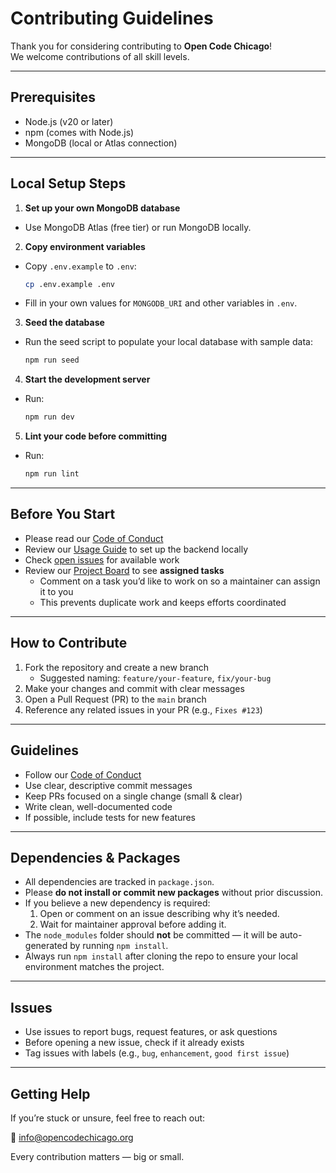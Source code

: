 # Contributing Guidelines

Thank you for considering contributing to **Open Code Chicago**!  
We welcome contributions of all skill levels.  

---

## Prerequisites
- Node.js (v20 or later)
- npm (comes with Node.js)
- MongoDB (local or Atlas connection)

---

## Local Setup Steps

1. **Set up your own MongoDB database**
  - Use MongoDB Atlas (free tier) or run MongoDB locally.
2. **Copy environment variables**
  - Copy `.env.example` to `.env`:
    ```bash
    cp .env.example .env
    ```
  - Fill in your own values for `MONGODB_URI` and other variables in `.env`.
3. **Seed the database**
  - Run the seed script to populate your local database with sample data:
    ```bash
    npm run seed
    ```
4. **Start the development server**
  - Run:
    ```bash
    npm run dev
    ```
5. **Lint your code before committing**
  - Run:
    ```bash
    npm run lint
    ```

---

## Before You Start
- Please read our [Code of Conduct](./CODE_OF_CONDUCT.md)  
- Review our [Usage Guide](./docs/usage.md) to set up the backend locally  
- Check [open issues](https://github.com/OpenCodeChicago/hacktoberfest-2025-backend/issues) for available work  
- Review our [Project Board](https://github.com/orgs/OpenCodeChicago/projects/2) to see **assigned tasks**  
  - Comment on a task you’d like to work on so a maintainer can assign it to you  
  - This prevents duplicate work and keeps efforts coordinated  

---

## How to Contribute
1. Fork the repository and create a new branch  
   - Suggested naming: `feature/your-feature`, `fix/your-bug`  
2. Make your changes and commit with clear messages  
3. Open a Pull Request (PR) to the `main` branch  
4. Reference any related issues in your PR (e.g., `Fixes #123`)  

---

## Guidelines
- Follow our [Code of Conduct](./CODE_OF_CONDUCT.md)  
- Use clear, descriptive commit messages  
- Keep PRs focused on a single change (small & clear)  
- Write clean, well-documented code  
- If possible, include tests for new features  

---

## Dependencies & Packages
- All dependencies are tracked in `package.json`.  
- Please **do not install or commit new packages** without prior discussion.  
- If you believe a new dependency is required:
  1. Open or comment on an issue describing why it’s needed.  
  2. Wait for maintainer approval before adding it.  
- The `node_modules` folder should **not** be committed — it will be auto-generated by running `npm install`.  
- Always run `npm install` after cloning the repo to ensure your local environment matches the project.  

---

## Issues
- Use issues to report bugs, request features, or ask questions  
- Before opening a new issue, check if it already exists  
- Tag issues with labels (e.g., `bug`, `enhancement`, `good first issue`)  

---

## Getting Help
If you’re stuck or unsure, feel free to reach out:  

📧 [info@opencodechicago.org](mailto:info@opencodechicago.org)  

Every contribution matters — big or small.
